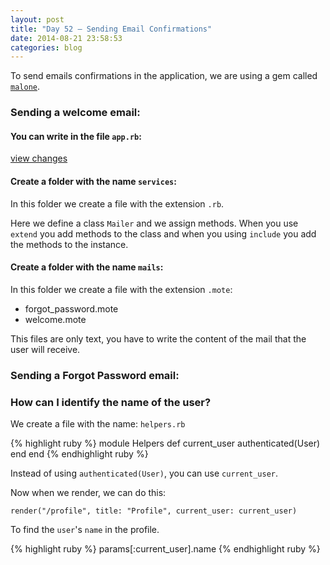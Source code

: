```yaml
---
layout: post
title: "Day 52 – Sending Email Confirmations"
date: 2014-08-21 23:58:53
categories: blog
---
```


To send emails confirmations in the application, we are using a gem called [`malone`][1].

[1]: https://github.com/cyx/malone

### Sending a welcome email:

#### You can write in the file `app.rb`:

<script src="https://gist.github.com/rociopaez/b94d87ed8536fc3df659.js"></script>

[view changes][2]

[2]: https://github.com/migraine-io/migraine-app/commit/d98461c94a94f5a9452718dad2bb366cf8bcad47

#### Create a folder with the name `services`:  
In this folder we create a file with the extension `.rb`.

Here we define a class `Mailer` and we assign methods.
When you use `extend` you add methods to the class and when you using `include` you add the methods to the instance.

<script src="https://gist.github.com/rociopaez/1870f8848809e7f4764d.js"></script>

#### Create a folder with the name `mails`:

In this folder we create a file with the extension `.mote`:  
- forgot_password.mote  
- welcome.mote  

This files are only text, you have to write the content of the mail that the user will receive.

### Sending a Forgot Password email:

<script src="https://gist.github.com/rociopaez/598e580b0b0b5e7460eb.js"></script>

### How can I identify the name of the user?

We create a file with the name: `helpers.rb`

{% highlight ruby %}
module Helpers
  def current_user
    authenticated(User)
  end
end
{% endhighlight ruby %}

Instead of using `authenticated(User)`, you can use `current_user`.

Now when we render, we can do this:

`render("/profile", title: "Profile", current_user: current_user)`

To find the `user`'s `name` in the profile.

{% highlight ruby %}
params[:current_user].name
{% endhighlight ruby %}

